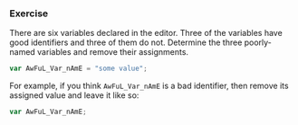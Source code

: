 ### Exercise

There are six variables declared in the editor. Three of the variables have good identifiers and three of them do not. Determine the three poorly-named variables and remove their assignments.

```js
var AwFuL_Var_nAmE = "some value";
```

For example, if you think `AwFuL_Var_nAmE` is a bad identifier, then remove its assigned value and leave it like so:

```js
var AwFuL_Var_nAmE;
```
